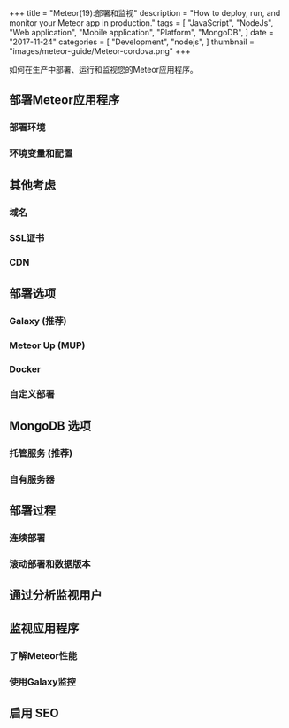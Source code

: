 +++
title = "Meteor(19):部署和监视"
description = "How to deploy, run, and monitor your Meteor app in production."
tags = [
    "JavaScript",
    "NodeJs",
    "Web application",
    "Mobile application",
    "Platform",
    "MongoDB",
]
date = "2017-11-24"
categories = [
    "Development",
    "nodejs",
]
thumbnail = "images/meteor-guide/Meteor-cordova.png"
+++

如何在生产中部署、运行和监视您的Meteor应用程序。

<!--more-->

##  部署Meteor应用程序

### 部署环境

### 环境变量和配置

##  其他考虑

### 域名

### SSL证书

### CDN

##  部署选项

### Galaxy (推荐)

### Meteor Up (MUP)

### Docker

### 自定义部署

##  MongoDB 选项

### 托管服务 (推荐)
    
### 自有服务器

##  部署过程

### 连续部署

### 滚动部署和数据版本

##  通过分析监视用户

##  监视应用程序

### 了解Meteor性能

### 使用Galaxy监控

##  启用 SEO

